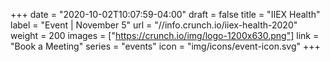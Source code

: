 +++
date = "2020-10-02T10:07:59-04:00"
draft = false
title = "IIEX Health"
label = "Event | November 5"
url = "//info.crunch.io/iiex-health-2020"
weight = 200
images = ["https://crunch.io/img/logo-1200x630.png"]
link = "Book a Meeting"
series = "events"
icon = "img/icons/event-icon.svg"
+++
